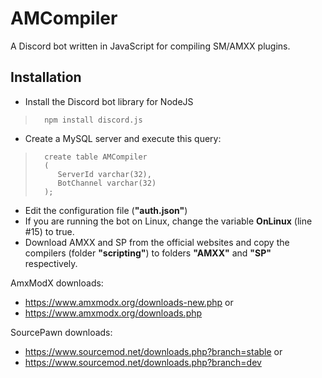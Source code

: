 # AMCompiler
A Discord bot written in JavaScript for compiling SM/AMXX plugins.

## Installation

- Install the Discord bot library for NodeJS
>       npm install discord.js

- Create a MySQL server and execute this query:
>       create table AMCompiler
>       (
>	       ServerId varchar(32),
>	       BotChannel varchar(32)
>       );

- Edit the configuration file (**"auth.json"**)
- If you are running the bot on Linux, change the variable **OnLinux** (line #15) to true.
- Download AMXX and SP from the official websites and copy the compilers (folder **"scripting"**) to folders **"AMXX"** and **"SP"** respectively.

AmxModX downloads:
- https://www.amxmodx.org/downloads-new.php
  or
- https://www.amxmodx.org/downloads.php

SourcePawn downloads:
- https://www.sourcemod.net/downloads.php?branch=stable
  or
- https://www.sourcemod.net/downloads.php?branch=dev
